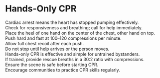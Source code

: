 # Hands-Only CPR
Cardiac arrest means the heart has stopped pumping effectively.  
Check for responsiveness and breathing; call for help immediately.  
Place the heel of one hand on the center of the chest, other hand on top.  
Push hard and fast at 100–120 compressions per minute.  
Allow full chest recoil after each push.  
Do not stop until help arrives or the person moves.  
Hands-only CPR is effective and simple for untrained bystanders.  
If trained, provide rescue breaths in a 30:2 ratio with compressions.  
Ensure the scene is safe before starting CPR.  
Encourage communities to practice CPR skills regularly.
